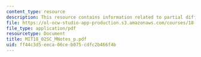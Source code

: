 ```yaml
---
content_type: resource
description: This resource contains information related to partial differential equations.
file: https://ol-ocw-studio-app-production.s3.amazonaws.com/courses/18-02sc-multivariable-calculus-fall-2010/ff44c3d5eeca06ceb075cdfc2b466f4b_MIT18_02SC_MNotes_p.pdf
file_type: application/pdf
resourcetype: Document
title: MIT18_02SC_MNotes_p.pdf
uid: ff44c3d5-eeca-06ce-b075-cdfc2b466f4b
---
```

